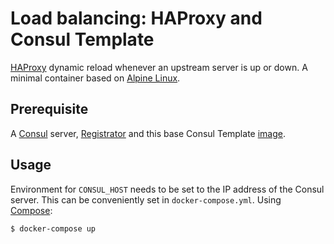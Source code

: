 # Load balancing: HAProxy and Consul Template
[HAProxy](http://www.haproxy.org/) dynamic reload whenever an upstream server is up or down. A minimal container based on [Alpine Linux](https://www.alpinelinux.org/).

## Prerequisite
A [Consul](https://www.consul.io/) server, [Registrator](https://github.com/gliderlabs/registrator) and this base Consul Template [image](https://github.com/gnoymmij/whale/tree/master/consul-template).

## Usage
Environment for `CONSUL_HOST` needs to be set to the IP address of the Consul server. This can be conveniently set in `docker-compose.yml`. Using [Compose](https://github.com/docker/compose):

```console
$ docker-compose up
```
